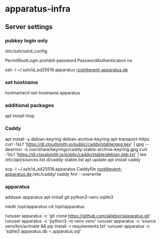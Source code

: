 # apparatus-infra

## Server settings


### pubkey login only

/etc/ssh/sshd_config

PermitRootLogin prohibit-password
PasswordAuthentication no

ssh -i ~/.ssh/id_ed25519.apparatus root@event-apparatus.de

### set hostname

hostnamectl set-hostname apparatus

### additional packages

apt install htop

### Caddy

apt install -y debian-keyring debian-archive-keyring apt-transport-https
curl -1sLf 'https://dl.cloudsmith.io/public/caddy/stable/gpg.key' | gpg --dearmor -o /usr/share/keyrings/caddy-stable-archive-keyring.gpg
curl -1sLf 'https://dl.cloudsmith.io/public/caddy/stable/debian.deb.txt' | tee /etc/apt/sources.list.d/caddy-stable.list
apt update
apt install caddy


scp -i ~/.ssh/id_ed25519.apparatus Caddyfile root@event-apparatus.de:/etc/caddy/
caddy fmt --overwrite


### apparatus

adduser apparatus
apt install git python3-venv sqlite3

mkdir /opt/apparatus
cd /opt/apparatus

runuser apparatus -c 'git clone https://github.com/akleber/apparatus.git'
runuser apparatus -c 'python3 -m venv venv'
runuser apparatus -c 'source venv/bin/activate && pip install -r requirements.txt'
runuser apparatus -c 'sqlite3 apparatus.db < apparatus.sql'
